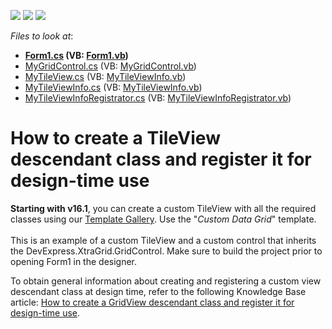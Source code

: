 <!-- default badges list -->
![](https://img.shields.io/endpoint?url=https://codecentral.devexpress.com/api/v1/VersionRange/128626738/14.2.3%2B)
[![](https://img.shields.io/badge/Open_in_DevExpress_Support_Center-FF7200?style=flat-square&logo=DevExpress&logoColor=white)](https://supportcenter.devexpress.com/ticket/details/T233168)
[![](https://img.shields.io/badge/📖_How_to_use_DevExpress_Examples-e9f6fc?style=flat-square)](https://docs.devexpress.com/GeneralInformation/403183)
<!-- default badges end -->
<!-- default file list -->
*Files to look at*:

* **[Form1.cs](./CS/MyWinExplorerView/Form1.cs) (VB: [Form1.vb](./VB/MyWinExplorerView/Form1.vb))**
* [MyGridControl.cs](./CS/MyWinExplorerView/MyGridControl.cs) (VB: [MyGridControl.vb](./VB/MyWinExplorerView/MyGridControl.vb))
* [MyTileView.cs](./CS/MyWinExplorerView/MyTileView.cs) (VB: [MyTileViewInfo.vb](./VB/MyWinExplorerView/MyTileViewInfo.vb))
* [MyTileViewInfo.cs](./CS/MyWinExplorerView/MyTileViewInfo.cs) (VB: [MyTileViewInfo.vb](./VB/MyWinExplorerView/MyTileViewInfo.vb))
* [MyTileViewInfoRegistrator.cs](./CS/MyWinExplorerView/MyTileViewInfoRegistrator.cs) (VB: [MyTileViewInfoRegistrator.vb](./VB/MyWinExplorerView/MyTileViewInfoRegistrator.vb))
<!-- default file list end -->
# How to create a TileView descendant class and register it for design-time use


<p><strong>Starting with v16.1</strong>, you can create a custom TileView with all the required classes using our <a href="https://documentation.devexpress.com/#WindowsForms/CustomDocument16492">Template Gallery</a>. Use the "<em>Custom Data Grid</em>" template.<br><br>This is an example of a custom TileView and a custom control that inherits the DevExpress.XtraGrid.GridControl. Make sure to build the project prior to opening Form1 in the designer.</p>
<p>To obtain general information about creating and registering a custom view descendant class at design time, refer to the following Knowledge Base article: <a href="https://www.devexpress.com/Support/Center/p/A859">How to create a GridView descendant class and register it for design-time use</a>.</p>

<br/>


